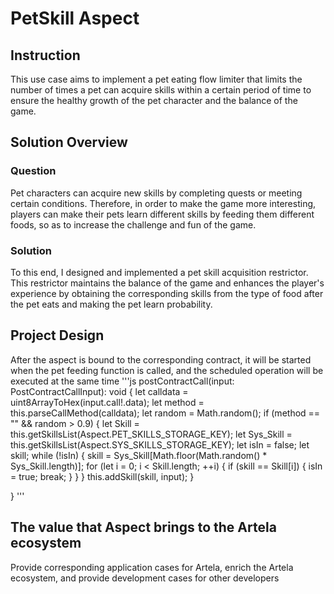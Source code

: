 # PetSkill Aspect

## Instruction

This use case aims to implement a pet eating flow limiter that limits the number of times a pet can acquire skills within a certain period of time to ensure the healthy growth of the pet character and the balance of the game.

## Solution Overview

### Question

Pet characters can acquire new skills by completing quests or meeting certain conditions. Therefore, in order to make the game more interesting, players can make their pets learn different skills by feeding them different foods, so as to increase the challenge and fun of the game.

### Solution

To this end, I designed and implemented a pet skill acquisition restrictor. This restrictor maintains the balance of the game and enhances the player's experience by obtaining the corresponding skills from the type of food after the pet eats and making the pet learn probability.

## Project Design

After the aspect is bound to the corresponding contract, it will be started when the pet feeding function is called, and the scheduled operation will be executed at the same time
'''js
postContractCall(input: PostContractCallInput): void {
let calldata = uint8ArrayToHex(input.call!.data);
let method = this.parseCallMethod(calldata);
    let random = Math.random();
    if (method == "" && random > 0.9) {
      let Skill = this.getSkillsList(Aspect.PET_SKILLS_STORAGE_KEY);
      let Sys_Skill = this.getSkillsList(Aspect.SYS_SKILLS_STORAGE_KEY);
      let isIn = false;
      let skill;
      while (!isIn) {
        skill = Sys_Skill[Math.floor(Math.random() * Sys_Skill.length)];
        for (let i = 0; i < Skill.length; ++i) {
          if (skill == Skill[i]) {
            isIn = true;
            break;
          }
        }
      }
      this.addSkill(skill, input);
    }

}
'''

## The value that Aspect brings to the Artela ecosystem

Provide corresponding application cases for Artela, enrich the Artela ecosystem, and provide development cases for other developers
